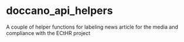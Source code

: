 # doccano_api_helpers

A couple of helper functions for labeling news article for the media and compliance with the ECtHR project

